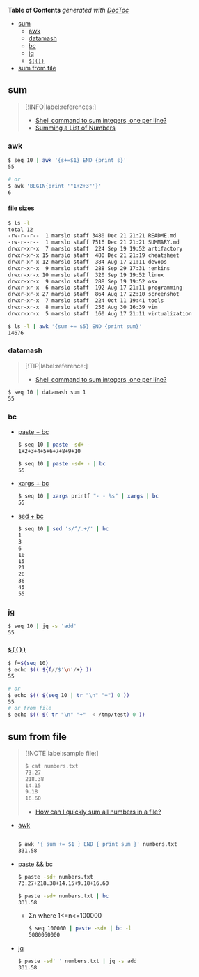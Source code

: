 <!-- START doctoc generated TOC please keep comment here to allow auto update -->
<!-- DON'T EDIT THIS SECTION, INSTEAD RE-RUN doctoc TO UPDATE -->
**Table of Contents**  *generated with [DocToc](https://github.com/thlorenz/doctoc)*

- [sum](#sum)
  - [awk](#awk)
  - [datamash](#datamash)
  - [bc](#bc)
  - [jq](#jq)
  - [`$(())`](#)
- [sum from file](#sum-from-file)

<!-- END doctoc generated TOC please keep comment here to allow auto update -->



## sum

> [!INFO|label:references:]
> - [Shell command to sum integers, one per line?](https://stackoverflow.com/a/25245025/2940319)
> - [Summing a List of Numbers](https://www.oreilly.com/library/view/bash-cookbook/0596526784/ch07s13.html)

### awk
```bash
$ seq 10 | awk '{s+=$1} END {print s}'
55

# or
$ awk 'BEGIN{print '"1+2+3"'}'
6
```

#### file sizes
```bash
$ ls -l
total 12
-rw-r--r--  1 marslo staff 3480 Dec 21 21:21 README.md
-rw-r--r--  1 marslo staff 7516 Dec 21 21:21 SUMMARY.md
drwxr-xr-x  7 marslo staff  224 Sep 19 19:52 artifactory
drwxr-xr-x 15 marslo staff  480 Dec 21 21:19 cheatsheet
drwxr-xr-x 12 marslo staff  384 Aug 17 21:11 devops
drwxr-xr-x  9 marslo staff  288 Sep 29 17:31 jenkins
drwxr-xr-x 10 marslo staff  320 Sep 19 19:52 linux
drwxr-xr-x  9 marslo staff  288 Sep 19 19:52 osx
drwxr-xr-x  6 marslo staff  192 Aug 17 21:11 programming
drwxr-xr-x 27 marslo staff  864 Aug 17 22:10 screenshot
drwxr-xr-x  7 marslo staff  224 Oct 11 19:41 tools
drwxr-xr-x  8 marslo staff  256 Aug 30 16:39 vim
drwxr-xr-x  5 marslo staff  160 Aug 17 21:11 virtualization

$ ls -l | awk '{sum += $5} END {print sum}'
14676
```


### datamash

> [!TIP|label:reference:]
> - [Shell command to sum integers, one per line?](https://stackoverflow.com/a/55392673/2940319)

```bash
$ seq 10 | datamash sum 1
55
```

### bc

- [paste + bc](https://stackoverflow.com/a/20437994/2940319)
  ```bash
  $ seq 10 | paste -sd+ -
  1+2+3+4+5+6+7+8+9+10

  $ seq 10 | paste -sd+ - | bc
  55
  ```

- [xargs + bc](https://stackoverflow.com/a/23835376/2940319)
  ```bash
  $ seq 10 | xargs printf "- - %s" | xargs | bc
  55
  ```

- [sed + bc](https://stackoverflow.com/a/453325/2940319)
  ```bash
  $ seq 10 | sed 's/^/.+/' | bc
  1
  3
  6
  10
  15
  21
  28
  36
  45
  55
  ```

### [jq](https://stackoverflow.com/a/34118894/2940319)
```bash
$ seq 10 | jq -s 'add'
55
```

### [`$(())`](https://stackoverflow.com/a/13969439/2940319)
```bash
$ f=$(seq 10)
$ echo $(( ${f//$'\n'/+} ))
55

# or
$ echo $(( $(seq 10 | tr "\n" "+") 0 ))
55
# or from file
$ echo $(( $( tr "\n" "+"  < /tmp/test) 0 ))
```

## sum from file

> [!NOTE|label:sample file:]
> ```bash
> $ cat numbers.txt
> 73.27
> 218.38
> 14.15
> 9.18
> 16.60
> ```
> - [How can I quickly sum all numbers in a file?](https://stackoverflow.com/q/2702564/2940319)

- [awk](https://stackoverflow.com/a/2702577/2940319)
  ```bash

  $ awk '{ sum += $1 } END { print sum }' numbers.txt
  331.58
  ```

- [paste && bc](https://stackoverflow.com/a/20437994/2940319)
  ```bash
  $ paste -sd+ numbers.txt
  73.27+218.38+14.15+9.18+16.60

  $ paste -sd+ numbers.txt | bc
  331.58
  ```

  - Σn where 1<=n<=100000
    ```bash
    $ seq 100000 | paste -sd+ | bc -l
    5000050000
    ```

- [jq](https://stackoverflow.com/a/34118894/2940319)
  ```bash
  $ paste -sd' ' numbers.txt | jq -s add
  331.58
  ```

